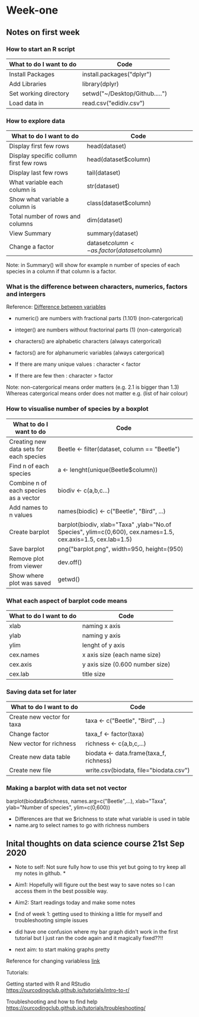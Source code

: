 # Week-one

## Notes on first week
### How to start an R script

What to do I want to do | Code 
------------------------|------
Install Packages | install.packages("dplyr")
Add Libraries | library(dplyr)
Set working directory | setwd("~/Desktop/Github.....")
Load data in | read.csv("edidiv.csv")

### How to explore data

What to do I want to do | Code 
------------------------|------
Display first few rows | head(dataset)
Display specific collumn first few rows | head(dataset$column)
Display last few rows | tail(dataset)
What variable each column is | str(dataset)
Show what variable a column is | class(dataset$column)
Total number of rows and columns | dim(dataset)
View Summary | summary(dataset)
Change a factor | dataset$column <- as.factor(dataset$column)

Note: in Summary() will show for example n number of species of each species in a column if that column is a factor.

### What is the difference between characters, numerics, factors and intergers
Reference: [Difference between variables](http://kddata.co/qa/question.php?nbr=6)

* numeric() are numbers with fractional parts (1.101) (non-catergorical)
* integer() are numbers without fractorinal parts (1) (non-catergorical)
* characters() are alphabetic characters (always catergorical)
* factors() are for alphanumeric variables (always catergorical)

* If there are many unique values : character < factor
* If there are few then : character > factor

Note: non-catergorical means order matters (e.g. 2.1 is bigger than 1.3)
Whereas catergorical means order does not matter e.g. (list of hair colour)

### How to visualise number of species by a boxplot

What to do I want to do | Code 
------------------------|------
Creating new data sets for each species | Beetle <- filter(dataset, column == "Beetle") 
Find n of each species | a <- lenght(unique(Beetle$column))
Combine n of each species as a vector | biodiv <- c(a,b,c...)
Add names to n values | names(biodic) <- c("Beetle", "Bird", ...)
Create barplot | barplot(biodiv, xlab="Taxa" ,ylab="No.of Species", ylim=c(0,600), cex.names=1.5, cex.axis=1.5, cex.lab=1.5)
Save barplot | png("barplot.png", width=950, height=(950) 
Remove plot from viewer | dev.off()
Show where plot was saved | getwd()

### What each aspect of barplot code means 
What to do I want to do | Code 
------------------------|------
xlab | naming x axis
ylab | naming y axis
ylim | lenght of y axis
cex.names | x axis size (each name size)
cex.axis | y axis size (0.600 number size)
cex.lab | title size


### Saving data set for later
What to do I want to do | Code 
------------------------|------
Create new vector for taxa | taxa <- c("Beetle", "Bird", ...)
Change factor | taxa_f <- factor(taxa) 
New vector for richness | richness <- c(a,b,c,...)
Create new data table | biodata <- data.frame(taxa_f, richness)
Create new file | write.csv(biodata, file="biodata.csv")


### Making a barplot with data set not vector
barplot(biodata$richness, names.arg=c("Beetle",...), xlab="Taxa", ylab="Number of species", ylim=c(0,600))

* Differences are that we $richness to state what variable is used in table
* name.arg to select names to go with richness numbers 


## Inital thoughts on data science course 21st Sep 2020

* Note to self: Not sure fully how to use this yet but going to try keep all my notes in github. * 

* Aim1: Hopefully will figure out the best way to save notes so I can access them in the best possible way. 

* Aim2: Start readings today and make some notes


* End of week 1: getting used to thinking a little for myself and troubleshooting simple issues

* did have one confusion where my bar graph didn't work in the first tutorial but I just ran the code again and it magically fixed??!!

* next aim: to start making graphs pretty 



Reference for changing variabless
[link](http://kddata.co/qa/question.php?nbr=6)



Tutorials:

Getting started with R and RStudio
https://ourcodingclub.github.io/tutorials/intro-to-r/
 
Troubleshooting and how to find help
https://ourcodingclub.github.io/tutorials/troubleshooting/






